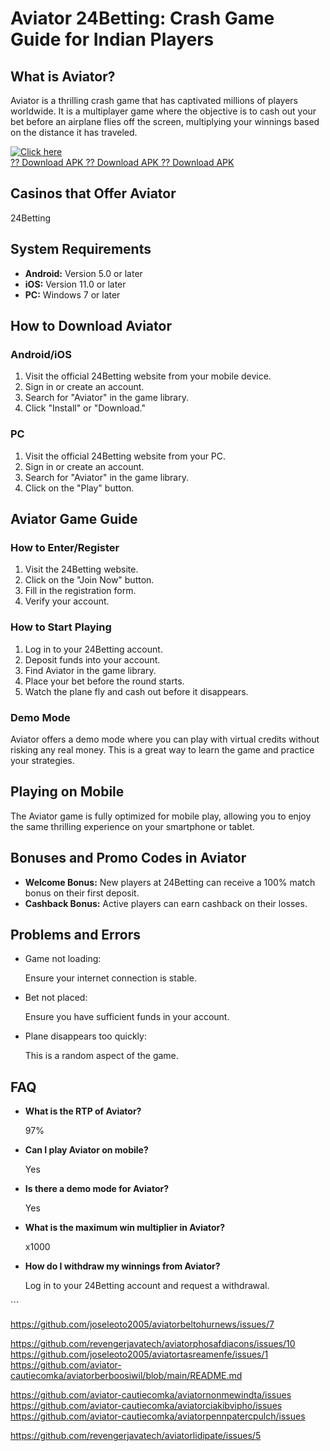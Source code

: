 # Aviator 24Betting: Crash Game Guide for Indian Players

## What is Aviator?

Aviator is a thrilling crash game that has captivated millions of
players worldwide. It is a multiplayer game where the objective is to
cash out your bet before an airplane flies off the screen, multiplying
your winnings based on the distance it has traveled.

[![Click
here](https://readscoops.com/wp-content/uploads/2023/03/Readscoop-aviator-1-1.jpg)](https://traff.sbs/deff?key=24+betting+aviator)\
[?? Download APK ?? Download APK ?? Download
APK](https://traff.sbs/deff?key=24+betting+aviator)

## Casinos that Offer Aviator

24Betting

## System Requirements

-   **Android:** Version 5.0 or later
-   **iOS:** Version 11.0 or later
-   **PC:** Windows 7 or later

## How to Download Aviator

### Android/iOS

1.  Visit the official 24Betting website from your mobile device.
2.  Sign in or create an account.
3.  Search for "Aviator" in the game library.
4.  Click "Install" or "Download."

### PC

1.  Visit the official 24Betting website from your PC.
2.  Sign in or create an account.
3.  Search for "Aviator" in the game library.
4.  Click on the "Play" button.

## Aviator Game Guide

### How to Enter/Register

1.  Visit the 24Betting website.
2.  Click on the "Join Now" button.
3.  Fill in the registration form.
4.  Verify your account.

### How to Start Playing

1.  Log in to your 24Betting account.
2.  Deposit funds into your account.
3.  Find Aviator in the game library.
4.  Place your bet before the round starts.
5.  Watch the plane fly and cash out before it disappears.

### Demo Mode

Aviator offers a demo mode where you can play with virtual credits
without risking any real money. This is a great way to learn the game
and practice your strategies.

## Playing on Mobile

The Aviator game is fully optimized for mobile play, allowing you to
enjoy the same thrilling experience on your smartphone or tablet.

## Bonuses and Promo Codes in Aviator

-   **Welcome Bonus:** New players at 24Betting can receive a 100% match
    bonus on their first deposit.
-   **Cashback Bonus:** Active players can earn cashback on their
    losses.

## Problems and Errors

-   Game not loading:

    Ensure your internet connection is stable.

-   Bet not placed:

    Ensure you have sufficient funds in your account.

-   Plane disappears too quickly:

    This is a random aspect of the game.

## FAQ

-   **What is the RTP of Aviator?**

    97%

-   **Can I play Aviator on mobile?**

    Yes

-   **Is there a demo mode for Aviator?**

    Yes

-   **What is the maximum win multiplier in Aviator?**

    x1000

-   **How do I withdraw my winnings from Aviator?**

    Log in to your 24Betting account and request a withdrawal.

\`\`\`

https://github.com/joseleoto2005/aviatorbeltohurnews/issues/7

https://github.com/revengerjavatech/aviatorphosafdiacons/issues/10
https://github.com/joseleoto2005/aviatortasreamenfe/issues/1
https://github.com/aviator-cautiecomka/aviatorberboosiwil/blob/main/README.md




https://github.com/aviator-cautiecomka/aviatornonmewindta/issues
https://github.com/aviator-cautiecomka/aviatorciakibvipho/issues
https://github.com/aviator-cautiecomka/aviatorpennpatercpulch/issues

https://github.com/revengerjavatech/aviatorlidipate/issues/5
